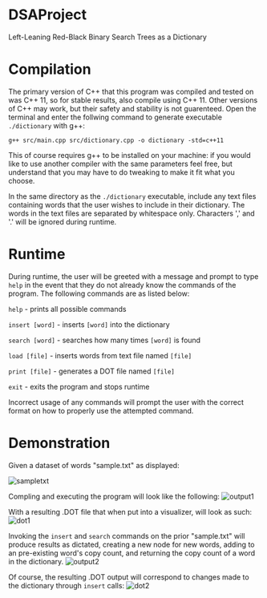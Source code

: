 # DSAProject
Left-Leaning Red-Black Binary Search Trees as a Dictionary

# Compilation
The primary version of C++ that this program was compiled and tested on was C++ 11, so for stable results, also compile using C++ 11. Other versions of C++ may work, but their safety and stability is not guarenteed. Open the terminal and enter the follwing command to generate executable ```./dictionary``` with g++:

```g++ src/main.cpp src/dictionary.cpp -o dictionary -std=c++11```

This of course requires g++ to be installed on your machine: if you would like to use another compiler with the same parameters feel free, but understand that you may have to do tweaking to make it fit what you choose. 

In the same directory as the ```./dictionary``` executable, include any text files containing words that the user wishes to include in their dictionary. The words in the text files are separated by whitespace only. Characters ',' and '.' will be ignored during runtime.

# Runtime
During runtime, the user will be greeted with a message and prompt to type ```help``` in the event that they do not already know the commands of the program. The following commands are as listed below:

```help``` - prints all possible commands

```insert [word]``` - inserts ```[word]``` into the dictionary

```search [word]``` - searches how many times ```[word]``` is found

```load [file]``` - inserts words from text file named ```[file]```

```print [file]``` - generates a DOT file named ```[file]```

```exit``` - exits the program and stops runtime

Incorrect usage of any commands will prompt the user with the correct format on how to properly use the attempted command.

# Demonstration

Given a dataset of words "sample.txt" as displayed:

![sampletxt](https://user-images.githubusercontent.com/114709842/233872110-6f828b4e-f071-4756-8bd6-9c740c9a0cde.PNG)

Compling and executing the program will look like the following:
![output1](https://user-images.githubusercontent.com/114709842/233872154-52d9f03e-c908-4ba0-a092-5be7a3b438f6.PNG)

With a resulting .DOT file that when put into a visualizer, will look as such:
![dot1](https://user-images.githubusercontent.com/114709842/233872216-3565fbb3-0e9f-4bd0-82ea-477e1c6638e1.PNG)

Invoking the ```insert``` and ```search``` commands on the prior "sample.txt" will produce results as dictated, creating a new node for new words, adding to an pre-existing word's copy count, and returning the copy count of a word in the dictionary.
![output2](https://user-images.githubusercontent.com/114709842/234020859-1a12d308-d8e5-43be-969b-b190b6345cf4.PNG)

Of course, the resulting .DOT output will correspond to changes made to the dictionary through ```insert``` calls:
![dot2](https://user-images.githubusercontent.com/114709842/234021760-9c922059-ab59-4217-bcfa-36a8f830dc5c.PNG)


